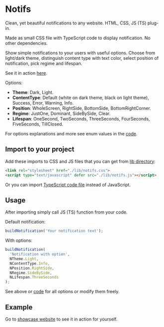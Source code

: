 # Notifs
Clean, yet beautiful notifications to any website. HTML, CSS, JS (TS) plug-in.

Made as small CSS file with TypeScript code to display notification. No other dependencies.

Show simple notifications to your users with useful options. Choose from light/dark theme, distinguish content type with text color, select position of notification, pick regime and lifespan.

See it in action [here](https://vitstefan.com/notifs).

Options:

* **Theme**: Dark, Light.
* **ContentType**: Default (white on dark theme, black on light theme), Success, Error, Warning, Info.
* **Position**: WholeScreen, RightSide, BottomSide, BottomRightCorner.
* **Regime**: JustOne, Dominant, SideBySide, Clear.
* **Lifespan**: OneSecond, TwoSeconds, ThreeSeconds, FourSeconds, FiveSeconds, TillClosed.

For options explanations and more see enum values in the [code](./notifs.ts).

## Import to your project

Add these imports to CSS and JS files that you can get from [lib directory](./lib):

```html
<link rel="stylesheet" href="./lib/notifs.css">
<script type="text/javascript" defer src="./lib/notifs.js"></script>
```

Or you can import [TypeScript code file](./notifs.ts) instead of JavaScript.

## Usage

After importing simply call JS (TS) function from your code.

Default notification: 

```javascript
buildNotification('Your notification text');
```

With options:

```javascript
buildNotification(
  'Notification with option', 
  NTheme.Light, 
  NContentType.Info, 
  NPosition.RightSide, 
  NRegime.SideBySide, 
  NLifespan.ThreeSeconds
);
```

See above or [code](./notifs.ts) for all options or modify them freely.

## Example

Go to [showcase website](https://vitstefan.com/notifs) to see it in action for yourself.
